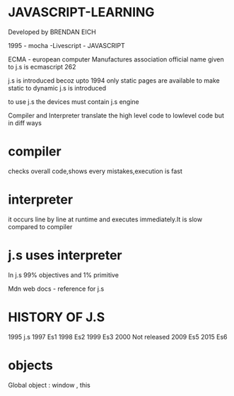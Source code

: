 # JAVASCRIPT-LEARNING
Developed by BRENDAN EICH 

1995 - mocha -Livescript - JAVASCRIPT

ECMA - european computer Manufactures association
official name given to j.s is ecmascript 262

j.s is introduced becoz upto 1994 only static pages are available to make static to dynamic j.s is introduced

to use j.s the devices must contain  j.s engine

Compiler and Interpreter translate the high level code to lowlevel code but in diff ways

# compiler 
checks overall code,shows every mistakes,execution is fast
# interpreter

it occurs line by line at runtime and executes immediately.It is slow compared to compiler

# j.s uses interpreter

In j.s 99% objectives and 1% primitive

Mdn web docs - reference for j.s

# HISTORY OF J.S

1995  j.s
1997  Es1
1998  Es2
1999  Es3
2000  Not released
2009  Es5
2015  Es6

# objects

Global object : window , this

